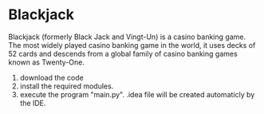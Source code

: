 # Blackjack
Blackjack (formerly Black Jack and Vingt-Un) is a casino banking game.
The most widely played casino banking game in the world, it uses decks of 52 cards and descends from a global family of casino banking games known as Twenty-One. 
  1. download the code
  2. install the required modules.
  3. execute the program "main.py".
.idea file will be created automaticly by the IDE.
